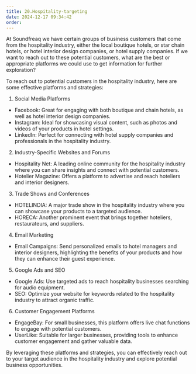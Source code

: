 ```yaml
---
title: 20.Hospitality-targeting
date: 2024-12-17 09:34:42
order: 
---
```


At Soundfreaq we have certain groups of business customers that come from the hospitality industry, either the local boutique hotels, or star chain hotels, or hotel interior design companies, or hotel supply companies. If we want to reach out to these potential customers, what are the best or appropriate platforms we could use to get information for further exploration?

To reach out to potential customers in the hospitality industry, here are some effective platforms and strategies:

1. Social Media Platforms

- Facebook: Great for engaging with both boutique and chain hotels, as well as hotel interior design companies.
- Instagram: Ideal for showcasing visual content, such as photos and videos of your products in hotel settings.
- LinkedIn: Perfect for connecting with hotel supply companies and professionals in the hospitality industry.

2. Industry-Specific Websites and Forums

- Hospitality Net: A leading online community for the hospitality industry where you can share insights and connect with potential customers.
- Hotelier Magazine: Offers a platform to advertise and reach hoteliers and interior designers.

3. Trade Shows and Conferences

- HOTELINDIA: A major trade show in the hospitality industry where you can showcase your products to a targeted audience.
- HORECA: Another prominent event that brings together hoteliers, restaurateurs, and suppliers.

4. Email Marketing

- Email Campaigns: Send personalized emails to hotel managers and interior designers, highlighting the benefits of your products and how they can enhance their guest experience.

5. Google Ads and SEO

- Google Ads: Use targeted ads to reach hospitality businesses searching for audio equipment.
- SEO: Optimize your website for keywords related to the hospitality industry to attract organic traffic.

6. Customer Engagement Platforms

- EngageBay: For small businesses, this platform offers live chat functions to engage with potential customers.
- UserLike: Suitable for larger businesses, providing tools to enhance customer engagement and gather valuable data.

By leveraging these platforms and strategies, you can effectively reach out to your target audience in the hospitality industry and explore potential business opportunities.
